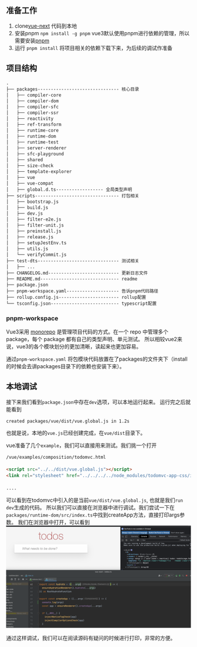 
## 准备工作

1. clone[vue-next](https://github.com/vuejs/vue-next.git) 代码到本地
2. 安装pnpm `npm install -g pnpm` vue3默认使用pnpm进行依赖的管理，所以需要安装[pnpm](https://www.pnpm.cn/npmrc)
3. 运行 `pnpm install` 将项目相关的依赖下载下来，为后续的调试作准备

## 项目结构
```
.
├── packages------------------------------- 核心目录
│   ├── compiler-core
│   ├── compiler-dom
│   ├── compiler-sfc
│   ├── compiler-ssr
│   ├── reactivity
│   ├── ref-transform
│   ├── runtime-core
│   ├── runtime-dom
│   ├── runtime-test
│   ├── server-renderer
│   ├── sfc-playground
│   ├── shared
│   ├── size-check
│   ├── template-explorer
│   ├── vue
│   ├── vue-compat
│   ├── global.d.ts------------------ 全局类型声明
├── scripts-------------------------------- 打包相关
│   ├── bootstrap.js
│   ├── build.js
│   ├── dev.js
│   ├── filter-e2e.js
│   ├── filter-unit.js
│   ├── preinstall.js
│   ├── release.js
│   ├── setupJestEnv.ts
│   ├── utils.js
│   └── verifyCommit.js
├── test-dts------------------------------- 测试相关
│   ├── ...
├── CHANGELOG.md--------------------------- 更新日志文件
├── README.md------------------------------ readme
├── package.json
├── pnpm-workspace.yaml-------------------- 告诉pnpm代码路径
├── rollup.config.js----------------------- rollup配置
└── tsconfig.json-------------------------- typescript配置

```

### pnpm-workspace
Vue3采用 [monorepo](https://segmentfault.com/a/1190000039157365) 是管理项目代码的方式。在一个 repo 中管理多个package，每个 package 都有自己的类型声明、单元测试。
所以相较vue2来说，vue3的各个模块划分的更加清晰，读起来也更加容易。

通过`pnpm-workspace.yaml` 将包模块代码放置在了packages的文件夹下（install的时候会去讲packages目录下的依赖也安装下来）。


## 本地调试
接下来我们看到`package.json`中存在`dev`选项，可以本地运行起来。
运行完之后就能看到
```
created packages/vue/dist/vue.global.js in 1.2s
```
也就是说，本地的`vue.js`已经创建完成，在`vue/dist`目录下。

vue准备了几个`example`，我们可以直接用来测试。我们挑一个打开
```html
/vue/examples/composition/todomvc.html

<script src="../../dist/vue.global.js"></script>
<link rel="stylesheet" href="../../../../node_modules/todomvc-app-css/index.css">

....
```
可以看到在todomvc中引入的是当前`vue/dist/vue.global.js`, 也就是我们`run dev`生成的代码。 
所以我们可以直接在浏览器中进行调试。我们尝试一下在`packages/runtime-dom/src/index.ts`中找到createApp方法，直接打印args参数。
我们在浏览器中打开，可以看到
![todomvc.png](asserts/todomvc.png)

通过这样调试，我们可以在阅读源码有疑问的时候进行打印，非常的方便。
